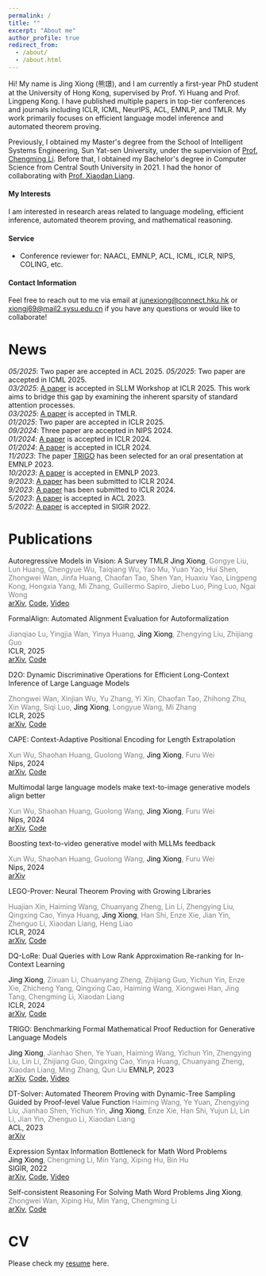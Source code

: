 ```yaml
---
permalink: /
title: ""
excerpt: "About me"
author_profile: true
redirect_from: 
  - /about/
  - /about.html
---
```


 
Hi! My name is Jing Xiong (熊璟), and I am currently a first-year PhD student at the University of Hong Kong, supervised by Prof. Yi Huang and Prof. Lingpeng Kong. I have published multiple papers in top-tier conferences and journals including ICLR, ICML, NeurIPS, ACL, EMNLP, and TMLR. My work primarily focuses on efficient language model inference and automated theorem proving.

Previously, I obtained my Master's degree from the School of Intelligent Systems Engineering, Sun Yat-sen University, under the supervision of [Prof. Chengming Li](https://ai.smbu.edu.cn/info/1251/1391.htm). Before that, I obtained my Bachelor's degree in Computer Science from Central South University in 2021. I had the honor of collaborating with [Prof. Xiaodan Liang](https://lemondan.github.io/).


#### My Interests
I am interested in research areas related to language modeling, efficient inference, automated theorem proving, and mathematical reasoning.


  
#### Service  
* Conference reviewer for: NAACL, EMNLP, ACL, ICML, ICLR, NIPS, COLING, etc.

#### Contact Information

Feel free to reach out to me via email at junexiong@connect.hku.hk or xiongj69@mail2.sysu.edu.cn if you have any questions or would like to collaborate!

News  
======
*05/2025*: Two paper are accepted in ACL 2025. 
*05/2025*: Two paper are accepted in ICML 2025.  
*03/2025*: [A paper](https://arxiv.org/abs/2404.02690) is accepted in SLLM Workshop at ICLR 2025. This work aims to bridge this gap by examining the inherent sparsity of standard attention processes.  
*03/2025*: [A paper](https://arxiv.org/abs/2411.05902) is accepted in TMLR.  
*01/2025*: Two paper are accepted in ICLR 2025.  
*09/2024*: Three paper are accepted in NIPS 2024.  
*01/2024*: [A paper](https://arxiv.org/abs/2310.00656) is accepted in ICLR 2024.  
*01/2024*: [A paper](https://arxiv.org/abs/2310.02954) is accepted in ICLR 2024.  
*11/2023*: The paper [TRIGO](https://arxiv.org/abs/2310.10180) has been selected for an oral presentation at EMNLP 2023.  
*10/2023*: [A paper](https://arxiv.org/abs/2310.10180) is accepted in EMNLP 2023.  
*9/2023*: [A paper](https://arxiv.org/pdf/2310.02954) has been submitted to ICLR 2024.  
*9/2023*: [A paper](https://arxiv.org/abs/2310.00656) has been submitted to ICLR 2024.  
*5/2023*: [A paper](https://aclanthology.org/2023.acl-long.706/) is accepted in ACL 2023.  
*5/2022*: [A paper](https://arxiv.org/abs/2310.15664) is accepted in SIGIR 2022.  


Publications
======
Autoregressive Models in Vision: A Survey
TMLR
<font color="grey"><font color="black">Jing Xiong</font>, Gongye Liu, Lun Huang, Chengyue Wu, Taiqiang Wu, Yao Mu, Yuan Yao, Hui Shen, Zhongwei Wan, Jinfa Huang, Chaofan Tao, Shen Yan, Huaxiu Yao, Lingpeng Kong, Hongxia Yang, Mi Zhang, Guillermo Sapiro, Jiebo Luo, Ping Luo, Ngai Wong</font>  
[arXiv](https://arxiv.org/abs/2411.05902),  [Code](https://github.com/ChaofanTao/Autoregressive-Models-in-Vision-Survey),  [Video](https://drive.google.com/file/d/1jEu0zf3jplhRXymnsb2eZy5avvSl868W/view)


FormalAlign: Automated Alignment Evaluation for Autoformalization

<font color="grey">Jianqiao Lu, Yingjia Wan, Yinya Huang, <font color="black">Jing Xiong</font>, Zhengying Liu, Zhijiang Guo</font>  
ICLR, 2025  
[arXiv](https://arxiv.org/abs/2410.10135),  [Code](https://github.com/rookie-joe/FormalAlign)  


D2O: Dynamic Discriminative Operations for Efficient Long-Context Inference of Large Language Models

<font color="grey">Zhongwei Wan, Xinjian Wu, Yu Zhang, Yi Xin, Chaofan Tao, Zhihong Zhu, Xin Wang, Siqi Luo, <font color="black">Jing Xiong</font>, Longyue Wang, Mi Zhang</font>  
ICLR, 2025  
[arXiv](https://arxiv.org/abs/2406.13035),  [Code](https://github.com/AIoT-MLSys-Lab/d2o)   


CAPE: Context-Adaptive Positional Encoding for Length Extrapolation

<font color="grey">Xun Wu, Shaohan Huang, Guolong Wang, <font color="black">Jing Xiong</font>, Furu Wei</font>  
Nips, 2024  
[arXiv](https://arxiv.org/html/2405.14722v1),  [Code](https://github.com/chuanyang-Zheng/DAPE)   




Multimodal large language models make text-to-image generative models align better

<font color="grey">Xun Wu, Shaohan Huang, Guolong Wang, <font color="black">Jing Xiong</font>, Furu Wei</font>  
Nips, 2024  
[arXiv](https://proceedings.neurips.cc/paper_files/paper/2024/hash/9421261e06f1a63a352b068f1ac90609-Abstract-Conference.html), [Code](https://github.com/yushuiwx/VisionPrefer.git)


Boosting text-to-video generative model with MLLMs feedback

<font color="grey">Xun Wu, Shaohan Huang, Guolong Wang, <font color="black">Jing Xiong</font>, Furu Wei</font>  
Nips, 2024  
[arXiv](https://proceedings.neurips.cc/paper_files/paper/2024/file/fbe2b2f74a2ece8070d8fb073717bda6-Paper-Conference.pdf)


LEGO-Prover: Neural Theorem Proving with Growing Libraries

<font color="grey">Huajian Xin, Haiming Wang, Chuanyang Zheng, Lin Li, Zhengying Liu, Qingxing Cao, Yinya Huang, <font color="black">Jing Xiong</font>, Han Shi, Enze Xie, Jian Yin, Zhenguo Li, Xiaodan Liang, Heng Liao</font>  
ICLR, 2024  
[arXiv](https://arxiv.org/abs/2310.00656), [Code](https://github.com/wiio12/LEGO-Prover)


DQ-LoRe: Dual Queries with Low Rank Approximation Re-ranking for In-Context Learning  

<font color="grey"><font color="black">Jing Xiong</font>, Zixuan Li, Chuanyang Zheng, Zhijiang Guo, Yichun Yin, Enze Xie, Zhicheng Yang, Qingxing Cao, Haiming Wang, Xiongwei Han, Jing Tang, Chengming Li, Xiaodan Liang</font>  
ICLR, 2024  
[arXiv](https://arxiv.org/abs/2310.02954), [Code](https://github.com/AI4fun/DQ-LoRe)


TRIGO: Benchmarking Formal Mathematical Proof Reduction for Generative Language Models  

<font color="grey"><font color="black">Jing Xiong</font>, Jianhao Shen, Ye Yuan, Haiming Wang, Yichun Yin, Zhengying Liu, Lin Li, Zhijiang Guo, Qingxing Cao, Yinya Huang, Chuanyang Zheng, Xiaodan Liang, Ming Zhang, Qun Liu</font>
EMNLP, 2023  
[arXiv](https://arxiv.org/abs/2310.10180), [Code](https://github.com/menik1126/TRIGO), [Video](https://aclanthology.org/2023.emnlp-main.711.mp4)


DT-Solver: Automated Theorem Proving with Dynamic-Tree Sampling Guided by Proof-level Value Function
<font color="grey">Haiming Wang, Ye Yuan, Zhengying Liu, Jianhao Shen, Yichun Yin, <font color="black">Jing Xiong</font>, Enze Xie, Han Shi, Yujun Li, Lin Li, Jian Yin, Zhenguo Li, Xiaodan Liang</font>  
ACL, 2023  
[arXiv](https://aclanthology.org/2023.acl-long.706/)

Expression Syntax Information Bottleneck for Math Word Problems  
<font color="grey"><font color="black">Jing Xiong</font>, Chengming Li, Min Yang, Xiping Hu, Bin Hu</font>  
SIGIR, 2022  
[arXiv](https://dl.acm.org/doi/10.1145/3477495.3531824), [Code](https://github.com/menik1126/math_ESIB), [Video](https://dl.acm.org/doi/suppl/10.1145/3477495.3531824/suppl_file/SIGIR22-sp1591.mp4)


Self-consistent Reasoning For Solving Math Word Problems
<font color="grey"><font color="black">Jing Xiong</font>, Zhongwei Wan, Xiping Hu, Min Yang, Chengming Li</font>  
[arXiv](https://arxiv.org/abs/2210.15373), [Code](https://github.com/menik1126/math_SCL) 


CV
======
Please check my [resume](Jing_Xiong_s_CV_10_25.pdf) here.
